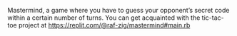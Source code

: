 Mastermind, a game where you have to guess your opponent’s secret code within a certain number of turns.
You can get acquainted with the tic-tac-toe project at https://replit.com/@raf-zig/mastermind#main.rb
